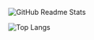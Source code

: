 ![GitHub Readme Stats](https://github-readme-stats.vercel.app/api?username=octocat&show_icons=true&theme=synthwave)


![Top Langs](https://github-readme-stats.vercel.app/api/top-langs/?username=anuraghazra\&layout=compact)
